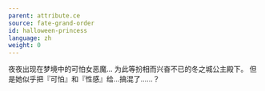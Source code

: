 ```yaml
---
parent: attribute.ce
source: fate-grand-order
id: halloween-princess
language: zh
weight: 0
---
```


夜夜出现在梦境中的可怕女恶魔…
为此等扮相而兴奋不已的冬之城公主殿下。
但是她似乎把『可怕』和『性感』给…搞混了……？
